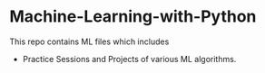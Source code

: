 # Machine-Learning-with-Python

This repo contains ML files which includes 
   - Practice Sessions and Projects of various ML algorithms.
    
